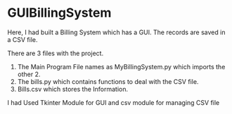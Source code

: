 # GUIBillingSystem
Here, I had built a Billing System which has a GUI. The records are saved in a CSV file.


There are 3 files with the project.
1) The Main Program File names as MyBillingSystem.py which imports the other 2.
2) The bills.py which contains functions to deal with the CSV file.
3) Bills.csv which stores the Information.

I had Used Tkinter Module for GUI and csv module for managing CSV file
